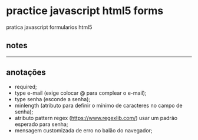 # practice javascript html5 forms

pratica javascript formularios html5

## notes

***

## anotações

- required;
- type e-mail (exige colocar @ para complear o e-mail);
- type senha (esconde a senha);
- minlength (atributo para definir o mínimo de caracteres no campo de senha);
- atributo pattern regex (https://www.regexlib.com/) usar um padrão esperado para senha;
- mensagem customizada de erro no balão do navegador;
